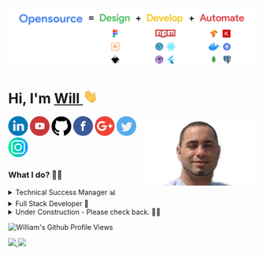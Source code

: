 <img src="https://github.com/wj-white/wj-white/blob/main/linkedin_banner.png" />

<h1>Hi, I'm <a href="https://williamjwhite.me/">Will </a><img src="https://github.com/wj-white/wj-white/blob/main/main/gifs/Hi.gif" width="30px"></h1>
<img align='right' src="https://github.com/wj-white/wj-white/blob/main/my_image.jpeg" width="230" />

<a href="https://www.linkedin.com/in/william--j-white/"><img src="https://github.com/wj-white/wj-white/blob/main/logos/linkedin.png" width="40" /></a>
<a href="https://www.youtube.com/channel/"><img src="https://github.com/wj-white/wj-white/blob/main/logos/youtube-logo.png" width="40" /></a>
<a href="https://github.com/wj-white"><img src="https://github.com/wj-white/wj-white/blob/main/logos/github-logo.png" width="40" /></a>
<a href="https://www.facebook.com/facebook_username/"><img src="https://github.com/wj-white/wj-white/blob/main/logos/facebook.png" width="40" /></a>
<a href="mailto:williamjwhite@protonmail.com"><img src="https://github.com/wj-white/wj-white/blob/main/logos/google-plus.png" width="40" /></a>
<a href="https://twitter.com/twitter_user_name"><img src="https://github.com/wj-white/wj-white/blob/main/logos/twitter.png" width="40" /></a>
<a href="https://www.instagram.com/instagram_user_name"><img src="https://github.com/wj-white/wj-white/blob/main/logos/instagram.png" width="40" /></a>

<h3>What I do? 👨‍💻</h3>
<details>
<summary>Technical Success Manager 📊</summary>
<ul>
  <li><a href="https://docusign.com">DocuSign</a></li>
</ul>
</details>
<details>
<summary>Full Stack Developer 🍥</summary>
  <ul>
    <li><a href="https://github.com/wj-white/mainPortfolio">Portfolio</a></li>
    <li>Many more on and out of Github...</li>
  </ul>
</details>





<details>
<summary>Under Construction - Please check back. 💁‍♂️</summary>
  <ul>

</details>



![William's Github Profile Views](https://komarev.com/ghpvc/?username=wj-white&color=blueviolet)  


<a href="https://github.com/jstrieb/github-stats">

![](https://github.com/wj-white/wj-white/blob/main/generated/overview.svg)
![](https://github.com/wj-white/wj-white/blob/main/generated/languages.svg)

</a>
<!-- [![William's Github Stats](https://github-readme-stats.vercel.app/api?username=wj-white&show_icons=true&count_private=true)](https://github.com/wj-white/github-readme-stats)   -->

